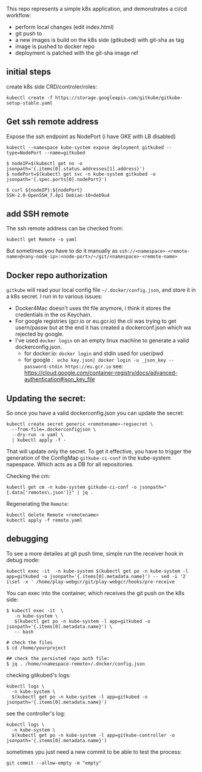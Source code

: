 This repo represents a simple k8s application, and demonstrates a ci/cd workflow:

- perform local changes (edit index.html)
- git push to <gitkube-remote>
- a new images is build on the k8s side (gitkubed) with git-sha as tag
- image is pushed to docker repo
- deployment is patched with the git-sha image ref

## initial steps

create k8s side CRD/controler/roles:
```
kubectl create -f https://storage.googleapis.com/gitkube/gitkube-setup-stable.yaml
```

## Get ssh remote address

Expose the ssh endpoint as NodePort (i have GKE with LB disabled)

```
kubectl --namespace kube-system expose deployment gitkubed --type=NodePort --name=gitkubed
```

```
$ nodeIP=$(kubectl get no -o jsonpath='{.items[0].status.addresses[1].address}')
$ nodePort=$(kubectl get svc -n kube-system gitkubed -o jsonpath='{.spec.ports[0].nodePort}')

$ curl ${nodeIP}:${nodePort}
SSH-2.0-OpenSSH_7.4p1 Debian-10+deb9u4
```

## add SSH remote

The ssh remote address can be checked from:
```
kubectl get Remote -o yaml
```

But sometimes you have to do it manually as `ssh://<namespace>-<remote-name>@<any-node-ip>:<node-port>/~/git/<namespace>-<remote-name>`

## Docker repo authorization

`gitkube` will read your local config file `~/.docker/config.json`, and store it in a k8s secret.
I run in to various issues:
- Docker4Mac doesn't uses tht file anymore, i think it stores the credentials in the os Keychain.
- For google registries (gcr.io or eu.gcr.io) the cli was trying to get usern/passw 
  but at the end it has created a dockerconf.json which wa rejected by google.
- I've used `docker login` on an empty linux machine to generate a valid dockerconfig.json.
  - for docker.io: `docker login` and stdin used for user/pwd
  - for google : ` echo key.json| docker login -u _json_key --password-stdin https://eu.gcr.io`
    see: https://cloud.google.com/container-registry/docs/advanced-authentication#json_key_file


## Updating the secret:

So once you have a valid dockerconfig.json you can update the secret:
```
kubectl create secret generic <remotename>-regsecret \
  --from-file=.dockerconfigjson \
  --dry-run -o yaml \
  | kubectl apply -f -
```

That will update only the secret. To get it effective, you have to trigger the generation of the ConfigMap `gitkube-ci-conf` in the kube-system napespace. Which acts as a DB for all repositories.

Checking the cm:
```
kubectl get cm -n kube-system gitkube-ci-conf -o jsonpath="{.data['remotes\.json']}" | jq .
```

Regenerating the `Remote`:
```
kubectl delete Remote <remotename>
kubectl apply -f remote.yaml
```

## debugging

To see a more detailes at git push time, simple run the receiver hook in debug mode:
```
kubectl exec -it  -n kube-system $(kubectl get po -n kube-system -l app=gitkubed -o jsonpath='{.items[0].metadata.name}') -- sed -i '2 i\set -x ' /home/play-webgcr/git/play-webgcr/hooks/pre-receive
```

You can exec into the container, which receives the git push on the k8s side:
```
$ kubectl exec -it  \
   -n kube-system \
   $(kubectl get po -n kube-system -l app=gitkubed -o jsonpath='{.items[0].metadata.name}') \
   -- bash

# check the files
$ cd /home/yourproject

## check the persisted repo auth file:
$ jq . /home/<namespace-remote>/.docker/config.json 
```

checking gitkubed's logs:
```
kubectl logs \
  -n kube-system \
  $(kubectl get po -n kube-system -l app=gitkubed -o jsonpath='{.items[0].metadata.name}')
```

see the controller's log:
```
kubectl logs \
  -n kube-system \
  $(kubectl get po -n kube-system -l app=gitkube-controller -o jsonpath='{.items[0].metadata.name}') 
```

sometimes ypu just need a new commit to be able to test the process:
```
git commit --allow-empty -m "empty"
```
